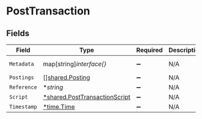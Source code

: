 # PostTransaction


## Fields

| Field                                                                         | Type                                                                          | Required                                                                      | Description                                                                   | Example                                                                       |
| ----------------------------------------------------------------------------- | ----------------------------------------------------------------------------- | ----------------------------------------------------------------------------- | ----------------------------------------------------------------------------- | ----------------------------------------------------------------------------- |
| `Metadata`                                                                    | map[string]*interface{}*                                                      | :heavy_minus_sign:                                                            | N/A                                                                           | [object Object]                                                               |
| `Postings`                                                                    | [][shared.Posting](../../models/shared/posting.md)                            | :heavy_minus_sign:                                                            | N/A                                                                           |                                                                               |
| `Reference`                                                                   | **string*                                                                     | :heavy_minus_sign:                                                            | N/A                                                                           | ref:001                                                                       |
| `Script`                                                                      | [*shared.PostTransactionScript](../../models/shared/posttransactionscript.md) | :heavy_minus_sign:                                                            | N/A                                                                           |                                                                               |
| `Timestamp`                                                                   | [*time.Time](https://pkg.go.dev/time#Time)                                    | :heavy_minus_sign:                                                            | N/A                                                                           |                                                                               |